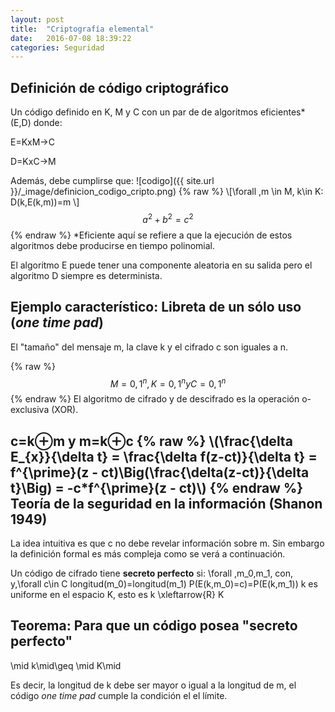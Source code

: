 ```yaml
---
layout: post
title:  "Criptografía elemental"
date:   2016-07-08 18:39:22
categories: Seguridad
---
```

Definición de código criptográfico
----------------------------------

Un código definido en K, M y C con un par de de algoritmos eficientes* (E,D) donde:

E=KxM→C

D=KxC→M

Además, debe cumplirse que: ![codigo]({{ site.url }}/_image/definicion_codigo_cripto.png) 
{% raw %}
\\[\forall \,m \in M, k\in K: D(k,E(k,m))=m \\]
$$a^2 + b^2 = c^2$$
{% endraw %}
*Eficiente aquí se refiere a que la ejecución de estos algoritmos debe producirse en tiempo polinomial.

El algoritmo E puede tener una componente aleatoria en su salida pero el algoritmo D siempre es determinista.

Ejemplo característico: Libreta de un sólo uso (*one time pad*)
---------------------------------------------------------------
El "tamaño" del mensaje m, la clave k y el cifrado c son iguales a n.

{% raw %}
$$M={0,1}^n, K={0,1}^n y C={0,1}^n$$
{% endraw %}
El algoritmo de cifrado y de descifrado es la operación o-exclusiva (XOR).

c=k⊕m y m=k⊕c
{% raw %}
\\(\frac{\delta E_{x}}{\delta t} = \frac{\delta f(z-ct)}{\delta t} = f^{\prime}(z - ct)\Big(\frac{\delta(z-ct)}{\delta t}\Big) = -c*f^{\prime}(z - ct)\\)
{% endraw %}
Teoría de la seguridad en la información (Shanon 1949)
------------------------------------------------------

La idea intuitiva es que c no debe revelar información sobre m. Sin embargo la definición formal es más compleja como se verá a continuación.

Un código de cifrado tiene **secreto perfecto** si:
\forall \,m_0,m_1\, con\, y\,\forall c\in C
longitud(m_0)=longitud(m_1)
P(E(k,m_0)=c)=P(E(k,m_1))
k es uniforme en el espacio K, esto es k \xleftarrow{R} K

Teorema: Para que un código posea "secreto perfecto"
----------------------------------------------------
\mid k\mid\geq \mid K\mid

Es decir, la longitud de k debe ser mayor o igual a la longitud de m, el código *one time pad* cumple la condición el el límite.


